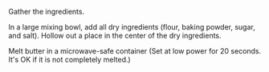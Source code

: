 Gather the ingredients.

In a large mixing bowl, add all dry ingredients (flour, baking powder, sugar, and salt). 
Hollow out a place in the center of the dry ingredients.

Melt butter in a microwave-safe container (Set at low power for 20 seconds. It's OK if it is not completely melted.)